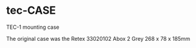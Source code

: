 # tec-CASE
TEC-1 mounting case

The original case was the Retex 33020102 Abox 2 Grey 268 x 78 x 185mm


